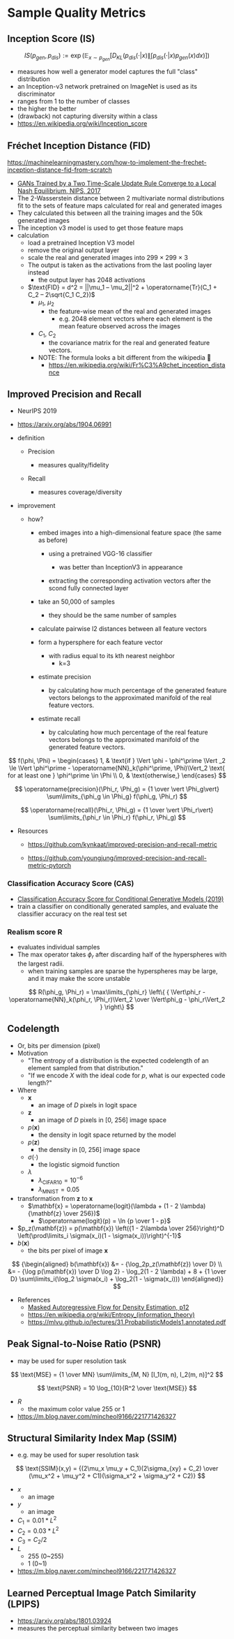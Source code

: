 # Sample Quality Metrics



## Inception Score (IS)

$$
{\displaystyle IS(p_{gen},p_{dis}):=\exp \left(\mathbb {E} _{x\sim p_{gen}}\left[D_{KL}\left(p_{dis}(\cdot |x)\|\int p_{dis}(\cdot |x)p_{gen}(x)dx\right)\right]\right)}
$$

- measures how well a generator model captures the full "class" distribution
- an Inception-v3 network pretrained on ImageNet is used as its discriminator
- ranges from 1 to the number of classes
- the higher the better
- (drawback) not capturing diversity within a class
- https://en.wikipedia.org/wiki/Inception_score



## Fréchet Inception Distance (FID)

https://machinelearningmastery.com/how-to-implement-the-frechet-inception-distance-fid-from-scratch

- [GANs Trained by a Two Time-Scale Update Rule Converge to a Local Nash Equilibrium, NIPS, 2017](https://arxiv.org/abs/1706.08500)
- The 2-Wasserstein distance between 2 multivariate normal distributions fit to the sets of feature maps calculated for real and generated images
- They calculated this between all the training images  and the 50k generated images
- The inception v3 model is used to get those feature maps
- calculation
  - load a pretrained Inception V3 model
  - remove the original output layer
  - scale the real and generated images into 299 × 299 × 3
  - The output is taken as the activations from the last pooling layer instead
    - the output layer has 2048 activations
  - $\text{FID} = d^2 = ||\mu_1 – \mu_2||^2 + \operatorname{Tr}(C_1 + C_2 – 2\sqrt{C_1 C_2})$
    - $\mu_1$, $\mu_2$
      - the feature-wise mean of the real and generated images
        - e.g. 2048 element vectors where each element is the mean feature observed across the images
    - $C_1$, $C_2$
      - the covariance matrix for the real and generated feature vectors.
    - NOTE: The formula looks a bit different from the wikipedia 🤔
      - https://en.wikipedia.org/wiki/Fr%C3%A9chet_inception_distance



## Improved Precision and Recall

- NeurIPS 2019
- https://arxiv.org/abs/1904.06991
- definition
  - Precision
    - measures quality/fidelity

  - Recall
    - measures coverage/diversity

- improvement
  - how?
    - embed images into a high-dimensional feature space (the same as before)
      - using a pretrained VGG-16 classifier
        - was better than InceptionV3 in appearance

      - extracting the corresponding activation vectors after the scond fully connected layer

    - take an 50,000 of samples
      - they should be the same number of samples

    - calculate pairwise l2 distances between all feature vectors
    - form a hypersphere for each feature vector
      - with radius equal to its kth nearest neighbor
        - k=3

    - estimate precision
      - by calculating how much percentage of the generated feature vectors belongs to the approximated manifold of the real feature vectors.

    - estimate recall
      - by calculating how much percentage of the real feature vectors belongs to the approximated manifold of the generated feature vectors.


$$
f(\phi, \Phi) =
\begin{cases}
1, & \text{if } \Vert \phi - \phi^\prime \Vert _2 \le \Vert \phi^\prime - \operatorname{NN}_k(\phi^\prime, \Phi)\Vert_2 \text{ for at least one } \phi^\prime \in \Phi \\
0, & \text{otherwise,}
\end{cases}
$$

$$
\operatorname{precision}(\Phi_r, \Phi_g) = {1 \over \vert \Phi_g\vert} \sum\limits_{\phi_g \in \Phi_g} f(\phi_g, \Phi_r)
$$

$$
\operatorname{recall}(\Phi_r, \Phi_g) = {1 \over \vert \Phi_r\vert} \sum\limits_{\phi_r \in \Phi_r} f(\phi_r, \Phi_g)
$$



- Resources

  - https://github.com/kynkaat/improved-precision-and-recall-metric

  - https://github.com/youngjung/improved-precision-and-recall-metric-pytorch



### Classification Accuracy Score (CAS)

- [Classification Accuracy Score for Conditional Generative Models (2019)](https://arxiv.org/abs/1905.10887)
- train a classifier on conditionally generated samples, and evaluate the classifier accuracy on the real test set



### Realism score R

- evaluates individual samples
- The max operator takes $\phi_r$ after discarding half of the hyperspheres with the largest radii. 
  - when training samples are sparse the hyperspheres may be large, and it may make the score unstable


$$
R(\phi_g, \Phi_r) =
\max\limits_{\phi_r}
\left\{
{
\Vert\phi_r - \operatorname{NN}_k(\phi_r, \Phi_r)\Vert_2
\over
\Vert\phi_g - \phi_r\Vert_2
}
\right\}
$$



## Codelength

- Or, bits per dimension (pixel)
- Motivation
  - "The entropy of a distribution is the expected codelength of an element sampled from that distribution."
  - "If we encode $X$ with the ideal code for $p$, what is our expected code length?"
- Where
  - $\mathbf{x}$
    - an image of $D$ pixels in logit space
  - $\mathbf{z}$
    - an image of $D$ pixels in [0, 256] image space
  - $p(\mathbf{x})$
    - the density in logit space returned by the model
  - $p(\mathbf{z})$
    - the density in [0, 256] image space
  - $\sigma(\cdot)$
    - the logistic sigmoid function
  - $\lambda$
    - $\lambda_\text{CIFAR10} = 10^{-6}$
    - $\lambda_\text{MNIST} = 0.05$
- transformation from $\mathbf{z}$ to $\mathbf{x}$
  - $\mathbf{x} = \operatorname{logit}(\lambda + (1 - 2 \lambda){\mathbf{z} \over 256})$
      - $\operatorname{logit}(p) = \ln {p \over 1 - p}$
- $p_z(\mathbf{z}) = p(\mathbf{x}) \left({1 - 2\lambda \over 256}\right)^D \left(\prod\limits_i \sigma(x_i)(1 - \sigma(x_i))\right)^{-1}$
- $b(\mathbf{x})$
  - the bits per pixel of image $\mathbf{x}$

$$
{\begin{aligned}
b(\mathbf{x}) &= - {\log_2p_z(\mathbf{z}) \over D} \\
&= - {\log p(\mathbf{x}) \over D \log 2} - \log_2(1 - 2 \lambda) + 8 + {1 \over D} \sum\limits_i(\log_2 \sigma(x_i) + \log_2(1 - \sigma(x_i)))
\end{aligned}}
$$

- References
  - [Masked Autoregressive Flow for Density Estimation, p12](https://arxiv.org/abs/1705.07057)
  - https://en.wikipedia.org/wiki/Entropy_(information_theory)
  - https://mlvu.github.io/lectures/31.ProbabilisticModels1.annotated.pdf




## Peak Signal-to-Noise Ratio (PSNR)

- may be used for super resolution task

$$
\text{MSE} = {1 \over MN} \sum\limits_{M, N} [I_1(m, n), I_2(m, n)]^2
$$

$$
\text{PSNR} = 10 \log_{10}{R^2 \over \text{MSE}}
$$

- $R$
  - the maximum color value 255 or 1
- https://m.blog.naver.com/mincheol9166/221771426327



## Structural Similarity Index Map (SSIM)

- e.g. may be used for super resolution task

$$
\text{SSIM}(x,y) = {(2\mu_x \mu_y + C_1)(2\sigma_{xy} + C_2) \over (\mu_x^2 + \mu_y^2 + C1)(\sigma_x^2 + \sigma_y^2 + C2)}
$$

- $x$
  - an image
- $y$
  - an image
- $C_1 = {0.01 * L}^2$
- $C_2 = {0.03 * L}^2$
- $C_3 = {C_2 / 2}$
- $L$
  - 255 (0~255)
  - 1 (0~1)
- https://m.blog.naver.com/mincheol9166/221771426327



## Learned Perceptual Image Patch Similarity (LPIPS)

- https://arxiv.org/abs/1801.03924
- measures the perceptual similarity between two images



